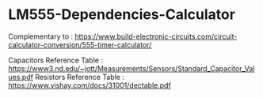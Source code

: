 # LM555-Dependencies-Calculator

Complementary to : https://www.build-electronic-circuits.com/circuit-calculator-conversion/555-timer-calculator/

Capacitors Reference Table : https://www3.nd.edu/~jott/Measurements/Sensors/Standard_Capacitor_Values.pdf
Resistors Reference Table : https://www.vishay.com/docs/31001/dectable.pdf
